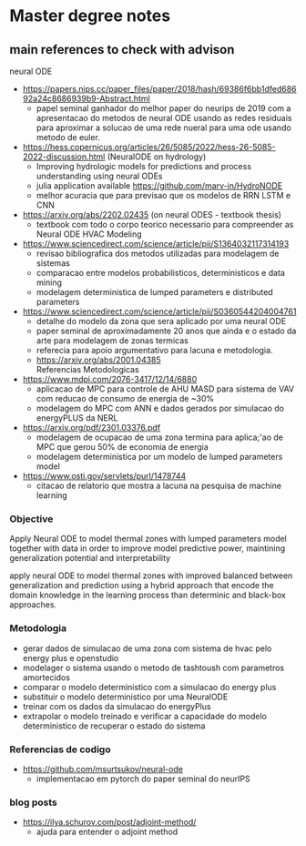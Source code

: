 # Master degree notes

## main references to check with advison

neural ODE
+ https://papers.nips.cc/paper_files/paper/2018/hash/69386f6bb1dfed68692a24c8686939b9-Abstract.html
  + papel seminal ganhador do melhor paper do neurips de 2019 com a apresentacao do metodos de neural ODE usando as redes residuais para aproximar a solucao de uma rede nueral para uma ode usando metodo de euler.   
+ https://hess.copernicus.org/articles/26/5085/2022/hess-26-5085-2022-discussion.html (NeuralODE on hydrology)
  + Improving hydrologic models for predictions and process understanding using neural ODEs
  + julia application available https://github.com/marv-in/HydroNODE
  + melhor acuracia que para previsao que os modelos de RRN LSTM e CNN
+ https://arxiv.org/abs/2202.02435 (on neural ODES - textbook thesis)
  + textbook com todo o corpo teorico necessario para compreender as Neural ODE 
HVAC Modeling
+ https://www.sciencedirect.com/science/article/pii/S1364032117314193
  + revisao bibliografica dos metodos utilizadas para modelagem de sistemas 
  + comparacao entre modelos probabilisticos, deterministicos e data mining
  + modelagem deterministica de lumped parameters e distributed parameters   
+ https://www.sciencedirect.com/science/article/pii/S0360544204004761
  + detalhe do modelo da zona que sera aplicado por uma neural ODE
  + paper seminal de aproximadamente 20 anos que ainda e o estado da arte para modelagem de zonas termicas
  + referecia para apoio argumentativo para lacuna e metodologia.
   + https://arxiv.org/abs/2001.04385  
Referencias Metodologicas
+ https://www.mdpi.com/2076-3417/12/14/6880
  + aplicacao de MPC para controle de AHU MASD para sistema de VAV com reducao de consumo de energia de ~30%
  + modelagem do MPC com ANN e dados gerados por simulacao do energyPLUS da NERL 
+ https://arxiv.org/pdf/2301.03376.pdf
  + modelagem de ocupacao de uma zona termina para aplica;'ao de MPC que gerou 50% de economia de energia
  + modelagem deterministica por um modelo de lumped parameters model
+ https://www.osti.gov/servlets/purl/1478744
  + citacao de relatorio que mostra a lacuna na pesquisa de machine learning

### Objective
Apply Neural ODE to model thermal zones with lumped parameters model together with data in order to improve model predictive power, maintining generalization potential and interpretability

apply neural ODE to model thermal zones with improved balanced between generalization and prediction using a hybrid approach that encode the domain knowledge in the learning process than determinic and black-box approaches.

### Metodologia
+ gerar dados de simulacao de uma zona com sistema de hvac pelo energy plus e openstudio
+ modelager o sistema usando o metodo de tashtoush com parametros amortecidos
+ comparar o modelo deterministico com a simulacao do energy plus
+ substituir o modelo deterministico por uma NeuralODE
+ treinar com os dados da simulacao do energyPlus
+ extrapolar o modelo treinado e verificar a capacidade do modelo deterministico de recuperar o estado do sistema

### Referencias de codigo
+ https://github.com/msurtsukov/neural-ode
  + implementacao em pytorch do paper seminal do neurIPS

### blog posts
+ https://ilya.schurov.com/post/adjoint-method/ 
  + ajuda para entender o adjoint method
